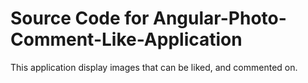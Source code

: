 # Source Code for Angular-Photo-Comment-Like-Application
This application display images that can be liked, and commented on.
